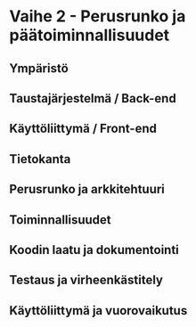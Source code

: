 # Vaihe 2 - Perusrunko ja päätoiminnallisuudet

## Ympäristö

## Taustajärjestelmä / Back-end

## Käyttöliittymä / Front-end

## Tietokanta

## Perusrunko ja arkkitehtuuri

## Toiminnallisuudet

## Koodin laatu ja dokumentointi

## Testaus ja virheenkästitely

## Käyttöliittymä ja vuorovaikutus